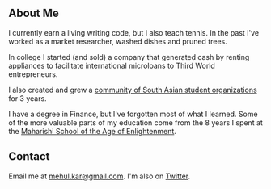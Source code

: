 ## About Me


I currently earn a living writing code, but I also teach tennis. In the past I've worked as a market researcher, washed dishes and pruned trees.

In college I started (and sold) a company that generated cash by renting appliances to facilitate international microloans to Third World entrepreneurs.


I also created and grew a <a href="//collegedesis.com">community of South Asian student organizations</a> for 3 years.


I have a degree in Finance, but I've forgotten most of what I learned. Some of the more valuable parts of my education come from the 8 years I spent at the <a href="//maharishischooliowa.org">Maharishi School of the Age of Enlightenment</a>.

## Contact

Email me at <mehul.kar@gmail.com>. I'm also on [Twitter](//twitter.com/mehulkar).